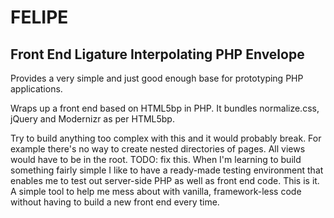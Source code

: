 # FELIPE

## Front End Ligature Interpolating PHP Envelope

Provides a very simple and just good enough base for prototyping PHP applications.

Wraps up a front end based on HTML5bp in PHP.
It bundles normalize.css, jQuery and Modernizr as per HTML5bp.

Try to build anything too complex with this and it would probably break.
For example there's no way to create nested directories of pages. All views would have to be in the root. TODO: fix this.
When I'm learning to build something fairly simple I like to have a ready-made testing environment that enables me to test out server-side PHP as well as front end code.
This is it. A simple tool to help me mess about with vanilla, framework-less code without having to build a new front end every time. 

